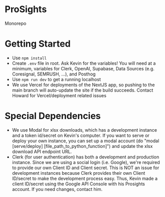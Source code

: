 # ProSights

Monorepo

# Getting Started

- Use `npm install`
- Create `.env` file in root. Ask Kevin for the variables! You will need at a minimum, variables for Clerk, OpenAI, Supabase, Data Sources (e.g. Coresignal, SEMRUSH, ...), and Posthog
- Use `npm run dev` to get a running localhost
- We use Vercel for deployments of the NextJS app, so pushing to the main branch will auto-update the site if the build succeeds. Contact Howard for Vercel/deployment related issues

# Special Dependencies

- We use Modal for xlsx downloads, which has a development instance and a token id/secret on Kevin's computer. If you want to serve or deploy your own instance, you can set up a modal account (do "modal [serve/deploy] [file_path_to_python_function]") and update the xlsx download API endpoint URL.
- Clerk (for user authentication) has both a development and production instance. Since we are using a social login (i.e. Google), we're required to provide our own Client ID and Client secret. This is NOT an issue for development instances because Clerk provides their own Client ID/secret to make the development process easy. Thus, Kevin made a client ID/secret using the Google API Console with his Prosights account. If you need changes, contact him.
